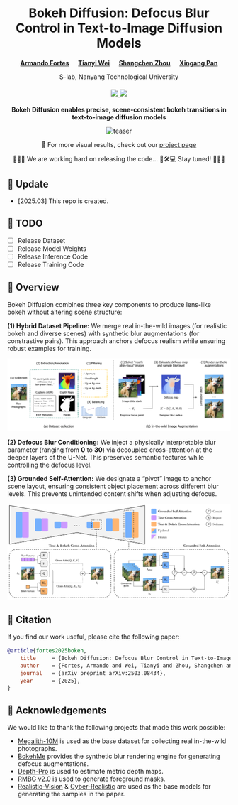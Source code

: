 <div align="center">

<h1>Bokeh Diffusion: Defocus Blur Control in Text-to-Image Diffusion Models</h1>

**[Armando Fortes](https://atfortes.github.io/) &emsp; [Tianyi Wei](https://scholar.google.com/citations?user=-wfXmM4AAAAJ&hl=en) &emsp; [Shangchen Zhou](https://shangchenzhou.com) &emsp; [Xingang Pan](https://xingangpan.github.io)**

S-lab, Nanyang Technological University  

<div>
    <h4 align="center">
        <a href="https://atfortes.github.io/projects/bokeh-diffusion/" target='_blank'>
        <img src="https://img.shields.io/badge/🏠-Project%20Page-blue">
        </a>
        <a href="https://arxiv.org/abs/2503.08434" target='_blank'>
        <img src="https://img.shields.io/badge/arXiv-2503.08434-b31b1b.svg">
        </a>
<!--         <img src="https://visitor-badge.glitch.me/badge?page_id=atfortes.BokehDiffusion" alt="visitor badge"> -->
    </h4>
</div>

**Bokeh Diffusion enables precise, scene-consistent bokeh transitions in text-to-image diffusion models**

![teaser](./assets/teaser.png)

🎥 For more visual results, check out our <a href="https://atfortes.github.io/projects/bokeh-diffusion/" target="_blank">project page</a>

🚀✨🚧 We are working hard on releasing the code... 🔧🛠️💻 Stay tuned! 🚧✨🚀

</div>

## 📮 Update
- [2025.03] This repo is created.

## 🚧 TODO
- [ ] Release Dataset
- [ ] Release Model Weights
- [ ] Release Inference Code
- [ ] Release Training Code

## 🔎 Overview

Bokeh Diffusion combines three key components to produce lens-like bokeh without altering scene structure:

**(1) Hybrid Dataset Pipeline:** We merge real in-the-wild images (for realistic bokeh and diverse scenes) with synthetic blur augmentations (for constrastive pairs). This approach anchors defocus realism while ensuring robust examples for training.

![dataset](./assets/dataset.png)

**(2) Defocus Blur Conditioning:** We inject a physically interpretable blur parameter (ranging from **0** to **30**) via decoupled cross-attention at the deeper layers of the U-Net. This preserves semantic features while controlling the defocus level.

**(3) Grounded Self-Attention:** We designate a “pivot” image to anchor scene layout, ensuring consistent object placement across different blur levels. This prevents unintended content shifts when adjusting defocus.

![method](./assets/method.png)

## 📑 Citation

If you find our work useful, please cite the following paper:

```bibtex
@article{fortes2025bokeh,
    title     = {Bokeh Diffusion: Defocus Blur Control in Text-to-Image Diffusion Models},
    author    = {Fortes, Armando and Wei, Tianyi and Zhou, Shangchen and Pan, Xingang},
    journal   = {arXiv preprint arXiv:2503.08434},
    year      = {2025},
}
```

## 🤝 Acknowledgements

We would like to thank the following projects that made this work possible:

- [Megalith-10M](https://huggingface.co/datasets/madebyollin/megalith-10m) is used as the base dataset for collecting real in-the-wild photographs.
- [BokehMe](https://github.com/lucidrains/diffusion-models) provides the synthetic blur rendering engine for generating defocus augmentations.
- [Depth-Pro](https://github.com/apple/ml-depth-pro) is used to estimate metric depth maps.
- [RMBG v2.0](https://huggingface.co/briaai/RMBG-2.0) is used to generate foreground masks.
- [Realistic-Vision](https://huggingface.co/SG161222/Realistic\_Vision\_V5.1\_noVAE) & [Cyber-Realistic](https://huggingface.co/cyberdelia/CyberRealistic) are used as the base models for generating the samples in the paper.
